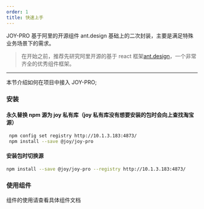 ```yaml
---
order: 1
title: 快速上手
---
```


JOY-PRO 基于阿里的开源组件 ant.design 基础上的二次封装，主要是满足特殊业务场景下的需求。

> 在开始之前，推荐先研究阿里开源的基于 react 框架[ant.design](https://ant.design)，一个非常齐全的优秀组件框架。

---

本节介绍如何在项目中接入 JOY-PRO;

### 安装

#### 永久替换 npm 源为 joy 私有库（joy 私有库没有想要安装的包时会向上查找淘宝源）

```bash
 npm config set registry http://10.1.3.183:4873/
 npm install --save @joy/joy-pro
```

#### 安装包时切换源

```bash
npm install --save @joy/joy-pro --registry http://10.1.3.183:4873/
```

### 使用组件

组件的使用请查看具体组件文档
